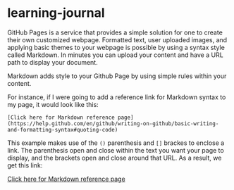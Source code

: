 # learning-journal

GitHub Pages is a service that provides a simple solution for one to create their own customized webpage.  Formatted text, user uploaded images, and applying basic themes to your webpage is possible by using a syntax style called Markdown.  In minutes you can upload your content and have a URL path to display your document.  

Markdown adds style to your Github Page by using simple rules within your content.

For instance, if I were going to add a reference link for Markdown syntax to my page, it would look like this:
```
[Click here for Markdown reference page](https://help.github.com/en/github/writing-on-github/basic-writing-and-formatting-syntax#quoting-code)
```

This example makes use of the ```()``` parenthesis and ```[]``` brackes to enclose a link.  The parenthesis open and close within the text you want your page to display, and the brackets open and close around that URL.  As a result, we get this link:

[Click here for Markdown reference page](https://help.github.com/en/github/writing-on-github/basic-writing-and-formatting-syntax#quoting-code)


